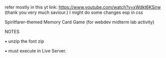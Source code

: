 refer mostly in this yt link: https://www.youtube.com/watch?v=xWdkt6KSirw (thank you very much saviour.)
I might do some changes esp in css


Spiritfarer-themed Memory Card Game (for webdev midterm lab activity)




NOTES

• unzip the font zip

• must execute in Live Server.

